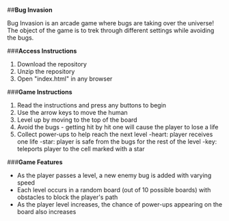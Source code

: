 
##**Bug Invasion**

Bug Invasion is an arcade game where bugs are taking over the universe! The object of the game is to trek through different settings while avoiding the bugs.

###**Access Instructions**
1. Download the repository
2. Unzip the repository
3. Open "index.html" in any browser

###**Game Instructions**
1. Read the instructions and press any buttons to begin
2. Use the arrow keys to move the human
3. Level up by moving to the top of the board
3. Avoid the bugs - getting hit by hit one will cause the player to lose a life
4. Collect power-ups to help reach the next level
    -heart: player receives one life
    -star: player is safe from the bugs for the rest of the level
    -key: teleports player to the cell marked with a star

###**Game Features**
* As the player passes a level, a new enemy bug is added with varying speed
* Each level occurs in a random board (out of 10 possible boards) with obstacles to block the player's path
* As the player level increases, the chance of power-ups appearing on the board also increases
